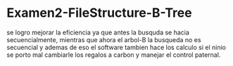 # Examen2-FileStructure-B-Tree

se logro mejorar la eficiencia ya que antes la busquda se hacia secuencialmente, mientras que ahora el arbol-B la busqueda no es secuencial
y ademas de eso el software tambien hace los calculo si el ninio se porto mal cambiarle los regalos a carbon y manejar el control paternal.
